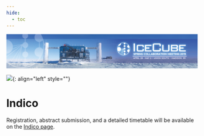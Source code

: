 ```yaml
---
hide:
  - toc
---
```


![2015 Spring Collaboration Meeting](IceCubeCollabMeeting15_web_banner_012915.png)


![ ](indico.jpg){: align="left" style=""}

# Indico

Registration, abstract submission, and a detailed timetable will be available on the [Indico page](https://events.icecube.wisc.edu/conferenceDisplay.py?confId=69).